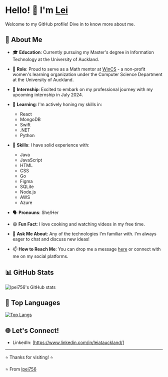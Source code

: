 # Hello! 👋 I'm [Lei](https://github.com/lpei756)

Welcome to my GitHub profile! Dive in to know more about me.

## 🌱 About Me

- 🎓 **Education**: Currently pursuing my Master's degree in Information Technology at the University of Auckland.
- 🌟 **Role**: Proud to serve as a Math mentor at [WinCS](#) - a non-profit women's learning organization under the Computer Science Department at the University of Auckland.
- 📆 **Internship**: Excited to embark on my professional journey with my upcoming internship in July 2024.
- 📘 **Learning**: I'm actively honing my skills in:
  - React
  - MongoDB
  - Swift
  - .NET
  - Python
- 🔧 **Skills**: I have solid experience with:
  - Java
  - JavaScript
  - HTML
  - CSS
  - Go
  - Figma
  - SQLite
  - Node.js
  - AWS
  - Azure

- 🗣️ **Pronouns**: She/Her
- 😄 **Fun Fact**: I love cooking and watching videos in my free time.
- 💬 **Ask Me About**: Any of the technologies I'm familiar with. I'm always eager to chat and discuss new ideas!
- 📫 **How to Reach Me**: You can drop me a message [here](https://github.com/lpei756) or connect with me on my social platforms.

## 📊 GitHub Stats

![lpei756's GitHub stats](https://github-readme-stats.vercel.app/api?username=lpei756&show_icons=true&count_private=true&theme=default)

## 🔭 Top Languages

[![Top Langs](https://github-readme-stats.vercel.app/api/top-langs/?username=lpei756&layout=compact)](https://github.com/lpei756/github-readme-stats)

## 🌐 Let's Connect!

- LinkedIn: [https://www.linkedin.com/in/leiatauckland/]


---

⭐️ Thanks for visiting! ⭐️

⭐️ From [lpei756](https://github.com/lpei756)
